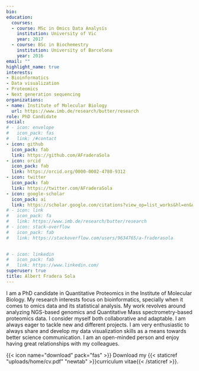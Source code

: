 ```yaml
---
bio:
education:
  courses:
  - course: MSc in Omics Data Analysis
    institution: University of Vic
    year: 2017
  - course: BSc in Biochemestry
    institution: University of Barcelona
    year: 2016
email: ""
highlight_name: true
interests:
- Bioinformatics
- Data visualization
- Proteomics
- Next generation sequencing
organizations:
- name: Institute of Molecular Biology
  url: https://www.imb.de/research/butter/research
role: PhD Candidate
social:
# - icon: envelope
#   icon_pack: fas
#   link: /#contact
- icon: github
  icon_pack: fab
  link: https://github.com/AFraderaSola
- icon: orcid
  icon_pack: fab
  link: https://orcid.org/0000-0002-4780-9312
- icon: twitter
  icon_pack: fab
  link: https://twitter.com/AFraderaSola
- icon: google-scholar
  icon_pack: ai
  link: https://scholar.google.com/citations?view_op=list_works&hl=en&user=S0Hv4nUAAAAJ&gmla=AJsN-F7dv2Hh8UVQkxzPARPrR0TmHbHUFnlDDTqu3XSoAs8pjvmln4KlGq0KmOqv-nh01QC5a-8fNgQI76bZqElaMr7oE4mDr_Mp4NUpaGQI_jakncCYIJPGM_KYNo1mOhdEP0FuJc3Y
# - icon: link
#   icon_pack: fa
#   link: https://www.imb.de/research/butter/research
# - icon: stack-overflow
#   icon_pack: fab
#   link: https://stackoverflow.com/users/9634765/a-fraderasola

  
# - icon: linkedin
#   icon_pack: fab
#   link: https://www.linkedin.com/
superuser: true
title: Albert Fradera Sola
---
```


I am a PhD candidate in Quantitative Proteomics in the Institute of Molecular Biology. My research interests focus on bioinformatics, specially when it comes to omics data and its statistical analysis. My work revolves around analyzing NGS-based genomics and Quantitative Mass spectrometry-based proteomics data. I consider myself both collaborative and adaptable. I am always eager to tackle new and different projects. I am very enthusiastic to always share and develop my data visualization skills as a means towards better science communication. I am an open-minded person and enjoy having great relationships with my colleagues.

{{< icon name="download" pack="fas" >}} Download my {{< staticref "uploads/home/cv.pdf" "newtab" >}}curriculum vitae{{< /staticref >}}.
